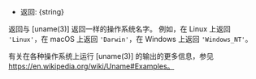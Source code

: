 <!-- YAML
added: v0.3.3
-->

* 返回: {string}

返回与 [uname(3)] 返回一样的操作系统名字。
例如，在 Linux 上返回 `'Linux'`，在 macOS 上返回 `'Darwin'`，在 Windows 上返回 `'Windows_NT'`。

有关在各种操作系统上运行 [uname(3)] 的输出的更多信息，参见 https://en.wikipedia.org/wiki/Uname#Examples。

